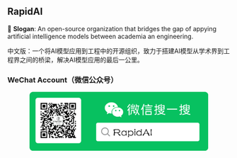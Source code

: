 ## RapidAI

🚩 **Slogan**: An open-source organization that bridges the gap of appying artificial intelligence models between academia an engineering.

中文版：一个将AI模型应用到工程中的开源组织，致力于搭建AI模型从学术界到工程界之间的桥梁，解决AI模型应用的最后一公里。

### WeChat Account（微信公众号）
<div align="center">
    <img src="https://raw.githubusercontent.com/RapidAI/.github/main/assets/RapidAI_poster_compose.png" width="80%" height="80%">
</div>
